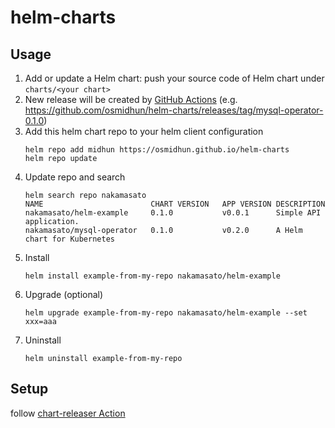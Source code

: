# helm-charts

## Usage

1. Add or update a Helm chart: push your source code of Helm chart under `charts/<your chart>`
1. New release will be created by [GitHub Actions](https://github.com/osmidhun/helm-charts/blob/main/.github/workflows/release.yaml) (e.g. https://github.com/osmidhun/helm-charts/releases/tag/mysql-operator-0.1.0)
1. Add this helm chart repo to your helm client configuration
    ```
    helm repo add midhun https://osmidhun.github.io/helm-charts
    helm repo update
    ```
1. Update repo and search
    ```
    helm search repo nakamasato
    NAME                     	CHART VERSION	APP VERSION	DESCRIPTION
    nakamasato/helm-example  	0.1.0        	v0.0.1     	Simple API application.
    nakamasato/mysql-operator	0.1.0        	v0.2.0     	A Helm chart for Kubernetes
    ```
1. Install
    ```
    helm install example-from-my-repo nakamasato/helm-example
    ```
1. Upgrade (optional)
    ```
    helm upgrade example-from-my-repo nakamasato/helm-example --set xxx=aaa
    ```
1. Uninstall
    ```
    helm uninstall example-from-my-repo
    ```

## Setup

follow [chart-releaser Action](https://github.com/marketplace/actions/helm-chart-releaser#pre-requisites)
